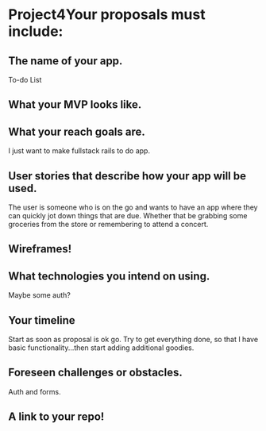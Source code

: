 # Project4Your proposals must include:

## The name of your app.
To-do List

## What your MVP looks like.

## What your reach goals are.
I just want to make fullstack rails to do app.

## User stories that describe how your app will be used.
The user is someone who is on the go and wants to have an app where they can quickly jot down things that are due. Whether that be grabbing some groceries from the store or remembering to attend a concert. 

## Wireframes!


## What technologies you intend on using.
Maybe some auth?

## Your timeline
Start as soon as proposal is ok go. Try to get everything done, so that I have basic functionality...then start adding additional goodies.

## Foreseen challenges or obstacles.
Auth and forms.

## A link to your repo!
